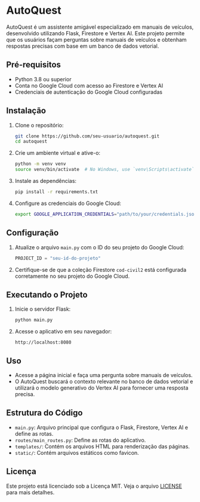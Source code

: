 # AutoQuest

AutoQuest é um assistente amigável especializado em manuais de veículos, desenvolvido utilizando Flask, Firestore e Vertex AI. Este projeto permite que os usuários façam perguntas sobre manuais de veículos e obtenham respostas precisas com base em um banco de dados vetorial.

## Pré-requisitos

- Python 3.8 ou superior
- Conta no Google Cloud com acesso ao Firestore e Vertex AI
- Credenciais de autenticação do Google Cloud configuradas

## Instalação

1. Clone o repositório:

    ```bash
    git clone https://github.com/seu-usuario/autoquest.git
    cd autoquest
    ```

2. Crie um ambiente virtual e ative-o:

    ```bash
    python -m venv venv
    source venv/bin/activate  # No Windows, use `venv\Scripts\activate`
    ```

3. Instale as dependências:

    ```bash
    pip install -r requirements.txt
    ```

4. Configure as credenciais do Google Cloud:

    ```bash
    export GOOGLE_APPLICATION_CREDENTIALS="path/to/your/credentials.json"
    ```

## Configuração

1. Atualize o arquivo `main.py` com o ID do seu projeto do Google Cloud:

    ```python
    PROJECT_ID = "seu-id-do-projeto"
    ```

2. Certifique-se de que a coleção Firestore `cod-civil2` está configurada corretamente no seu projeto do Google Cloud.

## Executando o Projeto

1. Inicie o servidor Flask:

    ```bash
    python main.py
    ```

2. Acesse o aplicativo em seu navegador:

    ```
    http://localhost:8080
    ```

## Uso

- Acesse a página inicial e faça uma pergunta sobre manuais de veículos.
- O AutoQuest buscará o contexto relevante no banco de dados vetorial e utilizará o modelo generativo do Vertex AI para fornecer uma resposta precisa.

## Estrutura do Código

- `main.py`: Arquivo principal que configura o Flask, Firestore, Vertex AI e define as rotas.
- `routes/main_routes.py`: Define as rotas do aplicativo.
- `templates/`: Contém os arquivos HTML para renderização das páginas.
- `static/`: Contém arquivos estáticos como favicon.



## Licença

Este projeto está licenciado sob a Licença MIT. Veja o arquivo [LICENSE](LICENSE) para mais detalhes.
